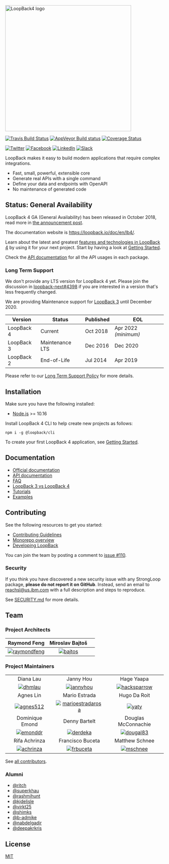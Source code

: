 <img src="https://raw.githubusercontent.com/strongloop/loopback.io/gh-pages/images/branding/logo/blue/loopback-sm.png" alt="LoopBack4 logo" width="400"/>

[![Travis Build Status](https://travis-ci.com/strongloop/loopback-next.svg?branch=master)](https://travis-ci.com/strongloop/loopback-next)
[![AppVeyor Build status](https://ci.appveyor.com/api/projects/status/q8vp7wrdn2ak6801/branch/master?svg=true)](https://ci.appveyor.com/project/strongloop/loopback-next/branch/master)
[![Coverage Status](https://coveralls.io/repos/github/strongloop/loopback-next/badge.svg?branch=master)](https://coveralls.io/github/strongloop/loopback-next?branch=master)

[![Twitter](https://img.shields.io/twitter/follow/strongloop.svg?style=social&label=Follow%20%40strongloop)](https://twitter.com/strongloop)
[![Facebook](https://img.shields.io/badge/StrongLoop-white?logo=facebook&color=1877F2&logoColor=white)](https://www.facebook.com/strongloop)
[![LinkedIn](https://img.shields.io/badge/Follow%20us-white?logo=linkedIn&color=0077B5&logoColor=white)](https://www.linkedin.com/groups/5046525/)
[![Slack](https://img.shields.io/badge/slack-Join%20workspace-%234A154B?logo=slack)](https://join.slack.com/t/loopbackio/shared_invite/zt-8lbow73r-SKAKz61Vdao~_rGf91pcsw)

LoopBack makes it easy to build modern applications that require complex
integrations.

- Fast, small, powerful, extensible core
- Generate real APIs with a single command
- Define your data and endpoints with OpenAPI
- No maintenance of generated code

## Status: General Availability

LoopBack 4 GA (General Availability) has been released in October 2018, read
more in [the announcement post](http://strongloop.com/strongblog/loopback-4-ga).

The documentation website is https://loopback.io/doc/en/lb4/.

Learn about the latest and greatest
[features and technologies in LoopBack 4](https://loopback.io/doc/en/lb4/Crafting-LoopBack-4.html)
by using it for your next project. Start by having a look at
[Getting Started](https://loopback.io/doc/en/lb4/Getting-started.html).

Check the [API documentation](https://loopback.io/doc/en/lb4/apidocs.index.html)
for all the API usages in each package.

### Long Term Support

We don't provide any LTS version for LoopBack 4 yet. Please join the discussion
in [loopback-next#4398](https://github.com/strongloop/loopback-next/issues/4398)
if you are interested in a version that's less frequently changed.

We are providing Maintenance support for
[LoopBack 3](https://loopback.io/doc/en/lb3/) until December 2020.

| Version    | Status          | Published | EOL                  |
| ---------- | --------------- | --------- | -------------------- |
| LoopBack 4 | Current         | Oct 2018  | Apr 2022 _(minimum)_ |
| LoopBack 3 | Maintenance LTS | Dec 2016  | Dec 2020             |
| LoopBack 2 | End-of-Life     | Jul 2014  | Apr 2019             |

Please refer to our
[Long Term Support Policy](https://loopback.io/doc/en/contrib/Long-term-support.html)
for more details.

## Installation

Make sure you have the following installed:

- [Node.js](https://nodejs.org/en/download/) >= 10.16

Install LoopBack 4 CLI to help create new projects as follows:

```shell
npm i -g @loopback/cli
```

To create your first LoopBack 4 application, see
[Getting Started](http://loopback.io/doc/en/lb4/Getting-started.html).

## Documentation

- [Official documentation](http://loopback.io/doc/en/lb4/)
- [API documentation](https://loopback.io/doc/en/lb4/apidocs.index.html)
- [FAQ](http://loopback.io/doc/en/lb4/FAQ.html)
- [LoopBack 3 vs LoopBack 4](http://loopback.io/doc/en/lb4/migration-overview.html)
- [Tutorials](http://loopback.io/doc/en/lb4/Tutorials.html)
- [Examples](http://loopback.io/doc/en/lb4/Examples.html)

## Contributing

See the following resources to get you started:

- [Contributing Guidelines](./docs/CONTRIBUTING.md)
- [Monorepo overview](./docs/site/MONOREPO.md)
- [Developing LoopBack](./docs/site/DEVELOPING.md)

You can join the team by posting a comment to
[issue #110](https://github.com/strongloop/loopback-next/issues/110).

### Security

If you think you have discovered a new security issue with any StrongLoop
package, **please do not report it on GitHub**. Instead, send an email to
reachsl@us.ibm.com with a full description and steps to reproduce.

See [SECURITY.md](SECURITY.md) for more details.

## Team

### Project Architects

|                  Raymond Feng                   |            Miroslav Bajtoš            |     |
| :---------------------------------------------: | :-----------------------------------: | :-: |
| [![raymondfeng]](http://github.com/raymondfeng) | [![bajtos]](http://github.com/bajtos) |     |

### Project Maintainers

|                                            |                                                            |                                                  |
| :----------------------------------------: | :--------------------------------------------------------: | :----------------------------------------------: |
|                 Diana Lau                  |                         Janny Hou                          |                    Hage Yaapa                    |
|   [![dhmlau]](http://github.com/dhmlau)    |         [![jannyhou]](http://github.com/jannyHou)          | [![hacksparrow]](https://github.com/hacksparrow) |
|                 Agnes Lin                  |                       Mario Estrada                        |                   Hugo Da Roit                   |
| [![agnes512]](https://github.com/agnes512) | [![marioestradarosa]](https://github.com/marioestradarosa) |        [![yaty]](https://github.com/yaty)        |
|              Dominique Emond               |                       Denny Bartelt                        |               Douglas McConnachie                |
|  [![emonddr]](https://github.com/emonddr)  |          [![derdeka]](https://github.com/derdeka)          |    [![dougal83]](https://github.com/dougal83)    |
|               Rifa Achrinza                |                      Francisco Buceta                      |                  Matthew Schnee                  |
| [![achrinza]](https://github.com/achrinza) |         [![frbuceta]](https://github.com/frbuceta)         |     [![mschnee]](https://github.com/mschnee)     |  |

See
[all contributors](https://github.com/strongloop/loopback-next/graphs/contributors).

### Alumni

- [@ritch](http://github.com/ritch)
- [@superkhau](https://github.com/superkhau)
- [@rashmihunt](https://github.com/rashmihunt)
- [@kjdelisle](https://github.com/kjdelisle)
- [@virkt25](https://github.com/virkt25)
- [@shimks](https://github.com/shimks)
- [@b-admike](https://github.com/b-admike)
- [@nabdelgadir](https://github.com/nabdelgadir)
- [@deepakrkris](https://github.com/deepakrkris)

## License

[MIT](LICENSE)

[raymondfeng]: https://avatars0.githubusercontent.com/u/540892?v=3&s=60
[bajtos]: https://avatars2.githubusercontent.com/u/1140553?v=3&s=60
[ritch]: https://avatars2.githubusercontent.com/u/462228?v=3&s=60
[dhmlau]: https://avatars2.githubusercontent.com/u/25489897?v=3&s=60
[jannyhou]: https://avatars2.githubusercontent.com/u/12554153?v=3&s=60
[hacksparrow]: https://avatars2.githubusercontent.com/u/950112?v=3&s=60
[nabdelgadir]: https://avatars0.githubusercontent.com/u/42985749?v=3&s=60
[marioestradarosa]: https://avatars2.githubusercontent.com/u/4633823?v=3&s=60
[yaty]: https://avatars3.githubusercontent.com/u/11981803?v=3&s=60
[emonddr]: https://avatars0.githubusercontent.com/u/6864736??v=3&s=60
[agnes512]: https://avatars3.githubusercontent.com/u/50331796?v=3&s=60
[deepakrkris]: https://avatars0.githubusercontent.com/u/7688315?v=3&s=60
[derdeka]: https://avatars3.githubusercontent.com/u/13640166?v=3&s=60
[dougal83]: https://avatars0.githubusercontent.com/u/2735881?v=3&s=60
[achrinza]: https://avatars3.githubusercontent.com/u/25147899?v=3&s=60
[frbuceta]: https://avatars2.githubusercontent.com/u/13822438?v=4&s=60
[mschnee]: https://avatars0.githubusercontent.com/u/1375316?v=4&s=60
